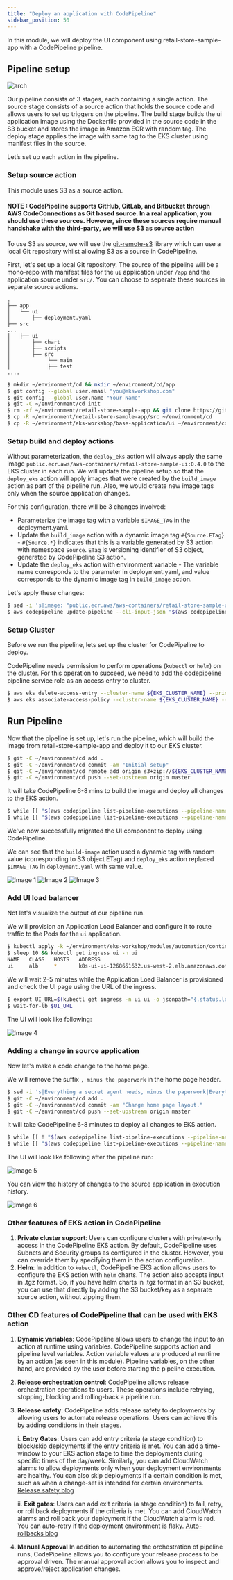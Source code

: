 ```yaml
---
title: "Deploy an application with CodePipeline"
sidebar_position: 50
---
```


In this module, we will deploy the UI component using retail-store-sample-app with a CodePipeline pipeline.

## Pipeline setup

![arch](assets/pipeline.webp)

Our pipeline consists of 3 stages, each containing a single action. The source stage consists of a source action that holds the source code and allows users to set up triggers on the pipeline. The build stage builds the ui application image using the Dockerfile provided in the source code in the S3 bucket and stores the image in Amazon ECR with random tag. The deploy stage applies the image with same tag to the EKS cluster using manifest files in the source.

Let’s set up each action in the pipeline.

### Setup source action

This module uses S3 as a source action.

#### NOTE : CodePipeline supports GitHub, GitLab, and Bitbucket through AWS CodeConnections as Git based source. In a real application, you should use these sources. However, since these sources require manual handshake with the third-party, we will use S3 as source action

To use S3 as source, we will use the [git-remote-s3](https://github.com/awslabs/git-remote-s3?tab=readme-ov-file#repo-as-s3-source-for-aws-codepipeline) library which can use a local Git repository whilst allowing S3 as a source in CodePipeline.

First, let's set up a local Git repository. The source of the pipeline will be a mono-repo with manifest files for the `ui` application under `/app` and the application source under `src/`. You can choose to separate these sources in separate source actions.

```text
.
├── app
│   └── ui
│       ├── deployment.yaml
├── src
...
│   ├── ui
│       ├── chart
│       ├── scripts
│       ├── src
│            └── main
│            ├── test
....
```

```bash timeout=120
$ mkdir ~/environment/cd && mkdir ~/environment/cd/app
$ git config --global user.email "you@eksworkshop.com"
$ git config --global user.name "Your Name"
$ git -C ~/environment/cd init
$ rm -rf ~/environment/retail-store-sample-app && git clone https://github.com/aws-containers/retail-store-sample-app ~/environment/retail-store-sample-app
$ cp -R ~/environment/retail-store-sample-app/src ~/environment/cd
$ cp -R ~/environment/eks-workshop/base-application/ui ~/environment/cd/app
```

### Setup build and deploy actions

Without parameterization, the `deploy_eks` action will always apply the same image `public.ecr.aws/aws-containers/retail-store-sample-ui:0.4.0` to the EKS cluster in each run. We will update the pipeline setup so that the `deploy_eks` action will apply images that were created by the `build_image` action as part of the pipeline run. Also, we would create new image tags only when the source application changes.

For this configuration, there will be 3 changes involved:

- Parameterize the image tag with a variable `$IMAGE_TAG` in the deployment.yaml.
- Update the `build_image` action with a dynamic image tag `#{Source.ETag}` - `#{Source.*}` indicates that this is a variable generated by S3 action with namespace `Source`. `ETag` is versioning identifier of S3 object, generated by CodePipeline S3 action.
- Update the `deploy_eks` action with environment variable - The variable name corresponds to the parameter in deployment.yaml, and value corresponds to the dynamic image tag in `build_image` action.

Let's apply these changes:

```bash
$ sed -i 's|image: "public.ecr.aws/aws-containers/retail-store-sample-ui:0.4.0"|image: "'$IMAGE_URI_UI':$IMAGE_TAG"|' ~/environment/cd/app/ui/deployment.yaml
$ aws codepipeline update-pipeline --cli-input-json "$(aws codepipeline get-pipeline --name ${EKS_CLUSTER_NAME}-retail-store-cd | jq 'del(.metadata) | {pipeline: .pipeline} | .pipeline.stages[1].actions[0].configuration.ImageTags = "#{Source.ETag}" | .pipeline.stages[2].actions[0].environmentVariables = [{name: "IMAGE_TAG",value:"#{Source.ETag}"}]')"
```

### Setup Cluster

Before we run the pipeline, lets set up the cluster for CodePipeline to deploy.

CodePipeline needs permission to perform operations (`kubectl` or `helm`) on the cluster. For this operation to succeed, we need to add the codepipeline pipeline service role as an access entry to cluster.

```bash
$ aws eks delete-access-entry --cluster-name ${EKS_CLUSTER_NAME} --principal-arn "arn:aws:iam::${AWS_ACCOUNT_ID}:role/${EKS_CLUSTER_NAME}-codepipeline-role" 2>/dev/null || true &&  aws eks create-access-entry --cluster-name ${EKS_CLUSTER_NAME} --principal-arn "arn:aws:iam::${AWS_ACCOUNT_ID}:role/${EKS_CLUSTER_NAME}-codepipeline-role" --type STANDARD
$ aws eks associate-access-policy --cluster-name ${EKS_CLUSTER_NAME} --principal-arn "arn:aws:iam::${AWS_ACCOUNT_ID}:role/${EKS_CLUSTER_NAME}-codepipeline-role" --policy-arn "arn:aws:eks::aws:cluster-access-policy/AmazonEKSClusterAdminPolicy" --access-scope '{"type":"cluster"}'
```

## Run Pipeline

Now that the pipeline is set up, let's run the pipeline, which will build the image from retail-store-sample-app and deploy it to our EKS cluster.

```bash
$ git -C ~/environment/cd add .
$ git -C ~/environment/cd commit -am "Initial setup"
$ git -C ~/environment/cd remote add origin s3+zip://${EKS_CLUSTER_NAME}-${AWS_ACCOUNT_ID}-retail-store-sample-ui/my-repo
$ git -C ~/environment/cd push --set-upstream origin master
```

It will take CodePipeline 6-8 mins to build the image and deploy all changes to the EKS action.

```bash timeout=900
$ while [[ "$(aws codepipeline list-pipeline-executions --pipeline-name ${EKS_CLUSTER_NAME}-retail-store-cd --query 'pipelineExecutionSummaries[0].trigger.triggerType' --output text)" != "CloudWatchEvent" ]]; do echo "Waiting for pipeline to start ..."; sleep 10; done && echo "Pipeline started."
$ while [[ "$(aws codepipeline list-pipeline-executions --pipeline-name ${EKS_CLUSTER_NAME}-retail-store-cd --query 'pipelineExecutionSummaries[0].status' --output text)" != "Succeeded" ]]; do echo "Waiting for pipeline execution to finish ..."; sleep 10; done && echo "Pipeline execution successful."
```

We've now successfully migrated the UI component to deploy using CodePipeline.

We can see that the `build-image` action used a dynamic tag with random value (corresponding to S3 object ETag) and `deploy_eks` action replaced `$IMAGE_TAG` in `deployment.yaml` with same value.

![Image 1](assets/ecr_image.webp) ![Image 2](assets/ecr_action_input.webp) ![Image 3](assets/eks_action_logs.webp)

### Add UI load balancer

Not let's visualize the output of our pipeline run.

We will provision an Application Load Balancer and configure it to route traffic to the Pods for the `ui` application.

```bash
$ kubectl apply -k ~/environment/eks-workshop/modules/automation/continuousdelivery/codepipeline/ci-ingress
$ sleep 10 && kubectl get ingress ui -n ui
NAME   CLASS   HOSTS   ADDRESS                                            PORTS   AGE
ui     alb     *       k8s-ui-ui-1268651632.us-west-2.elb.amazonaws.com   80      15s
```

We will wait 2-5 minutes while the Application Load Balancer is provisioned and check the UI page using the URL of the ingress.

```bash test=false
$ export UI_URL=$(kubectl get ingress -n ui ui -o jsonpath="{.status.loadBalancer.ingress[*].hostname}{'\n'}")
$ wait-for-lb $UI_URL
```

The UI will look like following:

![Image 4](assets/ui_first_change.webp)

### Adding a change in source application

Now let's make a code change to the home page.

We will remove the suffix `, minus the paperwork` in the home page header.

```bash
$ sed -i 's|Everything a secret agent needs, minus the paperwork|Everything a secret agent needs|' ~/environment/cd/src/ui/src/main/resources/templates/home.html
$ git -C ~/environment/cd add .
$ git -C ~/environment/cd commit -am "Change home page layout."
$ git -C ~/environment/cd push --set-upstream origin master
```

It will take CodePipeline 6-8 minutes to deploy all changes to EKS action.

```bash timeout=600
$ while [[ ! "$(aws codepipeline list-pipeline-executions --pipeline-name ${EKS_CLUSTER_NAME}-retail-store-cd --query 'pipelineExecutionSummaries[0].sourceRevisions[0].revisionSummary' --output text)" == *"layout." ]]; do echo "Waiting for pipeline to start ..."; sleep 10; done && echo "Pipeline started."
$ while [[ "$(aws codepipeline list-pipeline-executions --pipeline-name ${EKS_CLUSTER_NAME}-retail-store-cd --query 'pipelineExecutionSummaries[0].status' --output text)" != "Succeeded" ]]; do echo "Waiting for pipeline execution to finish ..."; sleep 10; done && echo "Pipeline execution successful."
```

The UI will look like following after the pipeline run:

![Image 5](assets/ui_second_change.webp)

You can view the history of changes to the source application in execution history.

![Image 6](assets/change_history.webp)

### Other features of EKS action in CodePipeline

1. **Private cluster support**: Users can configure clusters with private-only access in the CodePipeline EKS action. By default, CodePipeline uses Subnets and Security groups as configured in the cluster. However, you can override them by specifying them in the action configuration.
2. **Helm**: In addition to `kubectl`, CodePipeline EKS action allows users to configure the EKS action with `helm` charts. The action also accepts input in .tgz format. So, if you have helm charts in .tgz format in an S3 bucket, you can use that directly by adding the S3 bucket/key as a separate source action, without zipping them.

### Other CD features of CodePipeline that can be used with EKS action

1. **Dynamic variables**: CodePipeline allows users to change the input to an action at runtime using variables. CodePipeline supports action and pipeline level variables. Action variable values are produced at runtime by an action (as seen in this module). Pipeline variables, on the other hand, are provided by the user before starting the pipeline execution.
2. **Release orchestration control**: CodePipeline allows release orchestration operations to users. These operations include retrying, stopping, blocking and rolling-back a pipeline run.
3. **Release safety**: CodePipeline adds release safety to deployments by allowing users to automate release operations. Users can achieve this by adding conditions in their stages.

   i. **Entry Gates**: Users can add entry criteria (a stage condition) to block/skip deployments if the entry criteria is met. You can add a time-window to your EKS action stage to time the deployments during specific times of the day/week. Similarly, you can add CloudWatch alarms to allow deployments only when your deployment environments are healthy. You can also skip deployments if a certain condition is met, such as when a change-set is intended for certain environments. [Release safety blog](https://aws.amazon.com/blogs/devops/enhance-release-control-with-aws-codepipeline-stage-level-conditions/)

   ii. **Exit gates**: Users can add exit criteria (a stage condition) to fail, retry, or roll back deployments if the criteria is met. You can add CloudWatch alarms and roll back your deployment if the CloudWatch alarm is red. You can auto-retry if the deployment environment is flaky. [Auto-rollbacks blog](https://aws.amazon.com/blogs/devops/de-risk-releases-with-aws-codepipeline-rollbacks/)

4. **Manual Approval** In addition to automating the orchestration of pipeline runs, CodePipeline allows you to configure your release process to be approval driven. The manual approval action allows you to inspect and approve/reject application changes.
